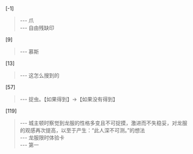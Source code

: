 
[-1] 
>--- 爪<br>
>--- 自由残缺印<br>

[9] 
>--- 慕斯<br>

[13] 
>--- 这怎么搜到的<br>

[57] 
>--- 捉虫。【如果得到】→【如果没有得到】<br>

[119] 
>--- 城主顿时察觉到龙服的性格多变且不可捉摸，激进而不失稳妥，对龙服的观感再次提高，以至于产生：“此人深不可测。”的想法<br>
>--- 龙服限时体验卡<br>
>--- 第一<br>
